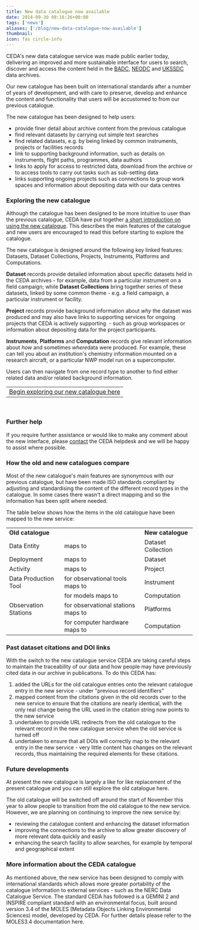 ```yaml
---
title: New data catalogue now available
date: 2014-09-30 08:16:26+00:00
tags: ['news']
aliases: ['/blog/new-data-catalogue-now-available']
thumbnail: 
icon: fas circle-info
---
```

CEDA's new data catalogue service was made public earlier today, delivering an improved and more sustainable interface for users to search, discover and access the content held in the [BADC](http://badc.nerc.ac.uk "Go to the BADC website"), [NEODC](http://www.neodc.rl.ac.uk "Go to the NEODC website") and [UKSSDC](http://www.ukssdc.ac.uk "Go to the UKSSDC website") data archives. 


Our new catalogue has been built on international standards after a number of years of development, and with care to preserve, develop and enhance the content and functionality that users will be accustomed to from our previous catalogue.


The new catalogue has been designed to help users:


* provide finer detail about archive content from the previous catalogue
* find relevant datasets by carrying out simple text searches
* find related datasets, e.g. by being linked by common instruments, projects or facilities records
* link to supporting background information, such as details on instruments, flight paths, programmes, data authors
* links to apply for access to restricted data, download from the archive or to access tools to carry out tasks such as sub-setting data
* links supporting ongoing projects such as connections to group work spaces and information about depositing data with our data centres


### Exploring the new catalogue


Although the catalogue has been designed to be more intuitive to user than the previous catalogue, CEDA have put together [a short introduction on using the new catalogue](http://catalogue.ceda.ac.uk/intro "Read the introduction to the CEDA catalogue service"). This describes the main features of the catalogue and new users are encouraged to read this before starting to explore the catalogue.


The new catalogue is designed around the following key linked features: Datasets, Dataset Collections, Projects, Instruments, Platforms and Computations.


**Dataset** records provide detailed information about specific datasets held in the CEDA archives - for example, data from a particular instrument on a field campaign; while **Dataset Collections** bring together series of these datasets, linked by some common theme - e.g. a field campaign, a particular instrument or facility.


**Project** records provide background information about *why* the dataset was produced and may also have links to supporting services for ongoing projects that CEDA is actively supporting  - such as group workspaces or information about depositing data for the project participants.


**Instruments**, **Platforms** and **Computation** records give relevant information about *how* and sometimes *where*data were produced. For example, these can tell you about an institution's chemistry information mounted on a research aircraft, or a particular NWP model run on a supercomputer. 


Users can then navigate from one record type to another to find either related data and/or related background information.




|  |
| --- |
| [Begin exploring our new catalogue here](http://catalogue.ceda.ac.uk "Explore the CEDA data catalogue") |


 


### Further help


If you require further assistance or would like to make any comment about the new interface, please [contact](/contact "Contact CEDA for assistance") the CEDA helpdesk and we will be happy to assist where possible.


### How the old and new catalogues compare


Most of the new catalogue's main features are synonymous with our previous catalogue, but have been made ISO standards compliant by adjusting and standardising the content of the different record types in the catalogue. In some cases there wasn't a direct mapping and so the information has been split where needed.


The table below shows how the items in the old catalogue have been mapped to the new service:




|  |  |  |
| --- | --- | --- |
| **Old catalogue** |  | **New catalogue** |
| Data Entity | maps to  | Dataset Collection |
| Deployment | maps to  | Dataset |
| Activity | maps to  | Project |
| Data Production Tool | for observational tools maps to   | Instrument |
|  | for models maps to | Computation |
| Observation Stations | for observational stations maps to  | Platforms |
|  | for computer hardware maps to | Computation |


### Past dataset citations and DOI links


With the switch to the new catalogue service CEDA are taking careful steps to maintain the traceability of our data and how people may have previously cited data in our archive in publications. To do this CEDA has:


1. added the URLs for the old catalogue entries onto the relevant catalogue entry in the new service - under "previous record identifiers"
2. mapped content from the citations given in the old records over to the new service to ensure that the citations are nearly identical, with the only real change being the URL used in the citation string now points to the new service
3. undertaken to provide URL redirects from the old catalogue to the relevant record in the new catalogue service when the old service is turned off
4. undertaken to ensure that all DOIs will correctly map to the relevant entry in the new service - very little content has changes on the relevant records, thus maintaining the required elements for these citations.


### Future developments


At present the new catalogue is largely a like for like replacement of the present catalogue and you can still explore the old catalogue here. 


The old catalogue will be switched off around the start of November this year to allow people to transition from the old catalogue to the new service. However, we are planning on continuing to improve the new service by:


* reviewing the catalogue content and enhancing the dataset information
* improving the connections to the archive to allow greater discovery of more relevant data quickly and easily
* enhancing the search facility to allow searches, for example by temporal and geographical extent


### More information about the CEDA catalogue


As mentioned above, the new service has been designed to comply with international standards which allows more greater portability of the catalogue information to external services - such as the NERC Data Catalogue Service. The standard CEDA has followed is a GEMINI 2 and INSPIRE compliant standard with an environmental focus, built around version 3.4 of the MOLES (Metadata Objects Linking Environmental Sciences) model, developed by CEDA. For further details please refer to the MOLES3.4 documentation here.

